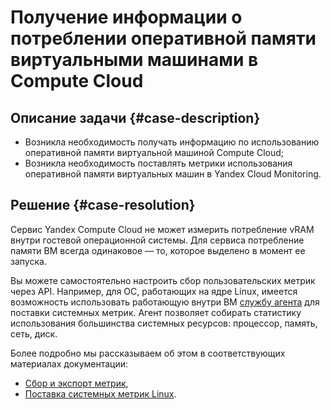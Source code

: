 # Получение информации о потреблении оперативной памяти виртуальными машинами в Compute Cloud

## Описание задачи {#case-description}
- Возникла необходимость получать информацию по использованию оперативной памяти виртуальной машиной Compute Cloud;
- Возникла необходимость поставлять метрики использования оперативной памяти виртуальных машин в Yandex Cloud Monitoring.

## Решение {#case-resolution}
Сервис Yandex Compute Cloud не может измерить потребление vRAM внутри гостевой операционной системы. Для сервиса потребление памяти ВМ всегда одинаковое — то, которое выделено в момент ее запуска.

Вы можете самостоятельно настроить сбор пользовательских метрик через API.
Например, для ОС, работающих на ядре Linux, имеется возможность использовать работающую внутри ВМ [службу агента](../../../monitoring/concepts/data-collection/unified-agent/index.md) для поставки системных метрик. Агент позволяет собирать статистику использования большинства системных ресурсов: процессор, память, сеть, диск. 

Более подробно мы рассказываем об этом в соответствующих материалах документации:
- [Сбор и экспорт метрик](../../../monitoring/qa/metrics-export.md),
- [Поставка системных метрик Linux](../../../monitoring/operations/unified-agent/linux_metrics.md).